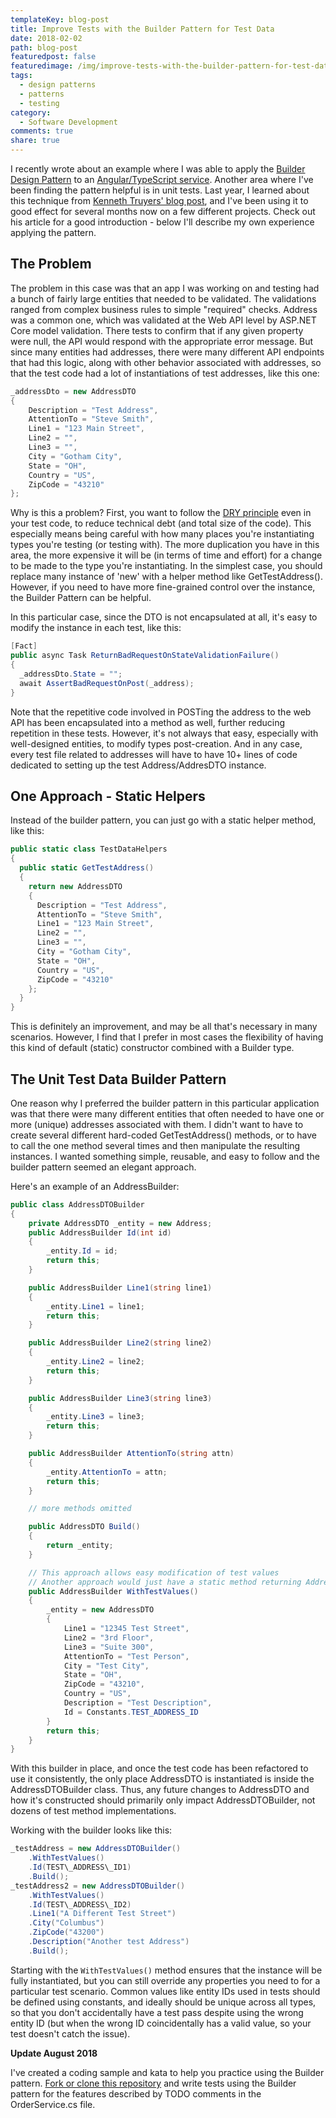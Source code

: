 ```yaml
---
templateKey: blog-post
title: Improve Tests with the Builder Pattern for Test Data
date: 2018-02-02
path: blog-post
featuredpost: false
featuredimage: /img/improve-tests-with-the-builder-pattern-for-test-data.png
tags:
  - design patterns
  - patterns
  - testing
category:
  - Software Development
comments: true
share: true
---
```


I recently wrote about an example where I was able to apply the [Builder Design Pattern](http://deviq.com/builder-design-pattern/) to an [Angular/TypeScript service](https://ardalis.com/applying-the-builder-pattern-to-improve-an-angular-service). Another area where I've been finding the pattern helpful is in unit tests. Last year, I learned about this technique from [Kenneth Truyers' blog post](https://www.kenneth-truyers.net/2013/07/15/flexible-and-expressive-unit-tests-with-the-builder-pattern/), and I've been using it to good effect for several months now on a few different projects. Check out his article for a good introduction - below I'll describe my own experience applying the pattern.

## The Problem

The problem in this case was that an app I was working on and testing had a bunch of fairly large entities that needed to be validated. The validations ranged from complex business rules to simple "required" checks. Address was a common one, which was validated at the Web API level by ASP.NET Core model validation. There tests to confirm that if any given property were null, the API would respond with the appropriate error message. But since many entities had addresses, there were many different API endpoints that had this logic, along with other behavior associated with addresses, so that the test code had a lot of instantiations of test addresses, like this one:

```csharp
_addressDto = new AddressDTO
{
    Description = "Test Address",
    AttentionTo = "Steve Smith",
    Line1 = "123 Main Street",
    Line2 = "",
    Line3 = "",
    City = "Gotham City",
    State = "OH",
    Country = "US",
    ZipCode = "43210"
};
```

Why is this a problem? First, you want to follow the [DRY principle](http://deviq.com/don-t-repeat-yourself/) even in your test code, to reduce technical debt (and total size of the code). This especially means being careful with how many places you're instantiating types you're testing (or testing with). The more duplication you have in this area, the more expensive it will be (in terms of time and effort) for a change to be made to the type you're instantiating. In the simplest case, you should replace many instance of 'new' with a helper method like GetTestAddress(). However, if you need to have more fine-grained control over the instance, the Builder Pattern can be helpful.

In this particular case, since the DTO is not encapsulated at all, it's easy to modify the instance in each test, like this:

```csharp
[Fact]
public async Task ReturnBadRequestOnStateValidationFailure()
{
  _addressDto.State = "";
  await AssertBadRequestOnPost(_address);
}
```

Note that the repetitive code involved in POSTing the address to the web API has been encapsulated into a method as well, further reducing repetition in these tests. However, it's not always that easy, especially with well-designed entities, to modify types post-creation. And in any case, every test file related to addresses will have to have 10+ lines of code dedicated to setting up the test Address/AddresDTO instance.

## One Approach - Static Helpers

Instead of the builder pattern, you can just go with a static helper method, like this:

```csharp
public static class TestDataHelpers
{
  public static GetTestAddress()
  {
    return new AddressDTO
    {
      Description = "Test Address",
      AttentionTo = "Steve Smith",
      Line1 = "123 Main Street",
      Line2 = "",
      Line3 = "",
      City = "Gotham City",
      State = "OH",
      Country = "US",
      ZipCode = "43210"
    };
  }
}
```

This is definitely an improvement, and may be all that's necessary in many scenarios. However, I find that I prefer in most cases the flexibility of having this kind of default (static) constructor combined with a Builder type.

## The Unit Test Data Builder Pattern

One reason why I preferred the builder pattern in this particular application was that there were many different entities that often needed to have one or more (unique) addresses associated with them. I didn't want to have to create several different hard-coded GetTestAddress() methods, or to have to call the one method several times and then manipulate the resulting instances. I wanted something simple, reusable, and easy to follow and the builder pattern seemed an elegant approach.

Here's an example of an AddressBuilder:

```csharp
public class AddressDTOBuilder
{
    private AddressDTO _entity = new Address;
    public AddressBuilder Id(int id)
    {
        _entity.Id = id;
        return this;
    }

    public AddressBuilder Line1(string line1)
    {
        _entity.Line1 = line1;
        return this;
    }

    public AddressBuilder Line2(string line2)
    {
        _entity.Line2 = line2;
        return this;
    }

    public AddressBuilder Line3(string line3)
    {
        _entity.Line3 = line3;
        return this;
    }

    public AddressBuilder AttentionTo(string attn)
    {
        _entity.AttentionTo = attn;
        return this;
    }

    // more methods omitted

    public AddressDTO Build()
    {
        return _entity;
    }

    // This approach allows easy modification of test values
    // Another approach would just have a static method returning AddressDTO
    public AddressBuilder WithTestValues()
    {
        _entity = new AddressDTO
        {
            Line1 = "12345 Test Street",
            Line2 = "3rd Floor",
            Line3 = "Suite 300",
            AttentionTo = "Test Person",
            City = "Test City",
            State = "OH",
            ZipCode = "43210",
            Country = "US",
            Description = "Test Description",
            Id = Constants.TEST_ADDRESS_ID
        }
        return this;
    }
}
```

With this builder in place, and once the test code has been refactored to use it consistently, the only place AddressDTO is instantiated is inside the AddressDTOBuilder class. Thus, any future changes to AddressDTO and how it's constructed should primarily only impact AddressDTOBuilder, not dozens of test method implementations.

Working with the builder looks like this:

```csharp
_testAddress = new AddressDTOBuilder()
    .WithTestValues()
    .Id(TEST\_ADDRESS\_ID1)
    .Build();
_testAddress2 = new AddressDTOBuilder()
    .WithTestValues()
    .Id(TEST\_ADDRESS\_ID2)
    .Line1("A Different Test Street")
    .City("Columbus")
    .ZipCode("43200")
    .Description("Another test Address")
    .Build();
```

Starting with the `WithTestValues()` method ensures that the instance will be fully instantiated, but you can still override any properties you need to for a particular test scenario. Common values like entity IDs used in tests should be defined using constants, and ideally should be unique across all types, so that you don't accidentally have a test pass despite using the wrong entity ID (but when the wrong ID coincidentally has a valid value, so your test doesn't catch the issue).

**Update August 2018**

I've created a coding sample and kata to help you practice using the Builder pattern. [Fork or clone this repository](https://github.com/ardalis/BuilderTestSample) and write tests using the Builder pattern for the features described by TODO comments in the OrderService.cs file.
